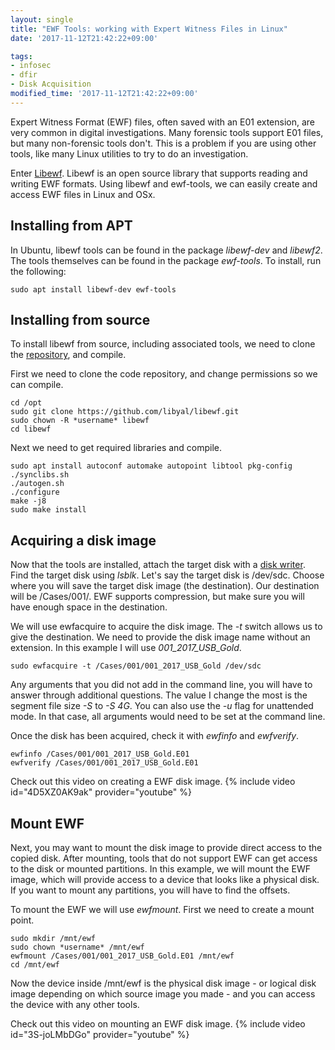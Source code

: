 ```yaml
---
layout: single
title: "EWF Tools: working with Expert Witness Files in Linux"
date: '2017-11-12T21:42:22+09:00'

tags:
- infosec
- dfir
- Disk Acquisition
modified_time: '2017-11-12T21:42:22+09:00'
---
```


Expert Witness Format (EWF) files, often saved with an E01 extension, are very common in digital investigations.
Many forensic tools support E01 files, but many non-forensic tools don't. This is a problem if you are using
other tools, like many Linux utilities to try to do an investigation.

Enter [Libewf](http://www.forensicswiki.org/wiki/Libewf). Libewf is an open source library that supports
reading and writing EWF formats. Using libewf and ewf-tools, we can easily create and access EWF files in Linux and OSx.

## Installing from APT
In Ubuntu, libewf tools can be found in the package *libewf-dev* and *libewf2*. The tools themselves can be found in the package *ewf-tools*. To install, run the following:

```
sudo apt install libewf-dev ewf-tools
```
## Installing from source
To install libewf from source, including associated tools, we need to clone the [repository](https://github.com/libyal/libewf/), and compile.

First we need to clone the code repository, and change permissions so we can compile.
```
cd /opt
sudo git clone https://github.com/libyal/libewf.git
sudo chown -R *username* libewf
cd libewf
```

Next we need to get required libraries and compile.
```
sudo apt install autoconf automake autopoint libtool pkg-config
./synclibs.sh
./autogen.sh
./configure
make -j8
sudo make install
```

## Acquiring a disk image
Now that the tools are installed, attach the target disk with a [disk writer](https://www.youtube.com/edit?o=U&video_id=7eT8KSHMGFw). Find the target disk using *lsblk*.
Let's say the target disk is /dev/sdc. Choose where you will save the target disk image (the destination).
Our destination will be /Cases/001/. EWF supports compression, but make sure you will have enough space
in the destination.

We will use ewfacquire to acquire the disk image. The *-t* switch allows us to give the destination. We need to
provide the disk image name without an extension. In this example I will use *001_2017_USB_Gold*.

```
sudo ewfacquire -t /Cases/001/001_2017_USB_Gold /dev/sdc
```
Any arguments that you did not add in the command line, you will have to answer through additional questions. The value I change the most is the segment file size *-S* to *-S 4G*. You can also use the *-u* flag for unattended mode. In that case, all arguments would need to be set at the command line.

Once the disk has been acquired, check it with *ewfinfo* and *ewfverify*.
```
ewfinfo /Cases/001/001_2017_USB_Gold.E01
ewfverify /Cases/001/001_2017_USB_Gold.E01
```
Check out this video on creating a EWF disk image.
{% include video id="4D5XZ0AK9ak" provider="youtube" %}

## Mount EWF
Next, you may want to mount the disk image to provide direct access to the copied disk. After mounting,
tools that do not support EWF can get access to the disk or mounted partitions. In this example, we will
mount the EWF image, which will provide access to a device that looks like a physical disk. If you want
to mount any partitions, you will have to find the offsets.

To mount the EWF we will use *ewfmount*. First we need to create a mount point.
```
sudo mkdir /mnt/ewf
sudo chown *username* /mnt/ewf
ewfmount /Cases/001/001_2017_USB_Gold.E01 /mnt/ewf
cd /mnt/ewf
```

Now the device inside /mnt/ewf is the physical disk image - or logical disk image depending on which source image you made - and
you can access the device with any other tools.

Check out this video on mounting an EWF disk image.
{% include video id="3S-joLMbDGo" provider="youtube" %}
